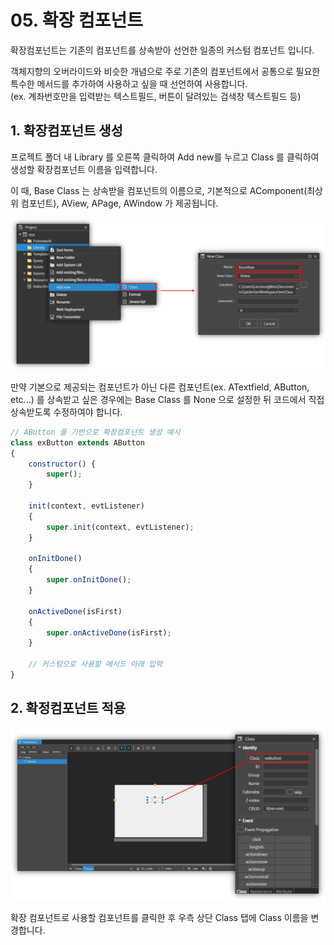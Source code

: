 # 05. 확장 컴포넌트

확장컴포넌트는 기존의 컴포넌트를 상속받아 선언한 일종의 커스텀 컴포넌트 입니다.

객체지향의 오버라이드와 비슷한 개념으로 주로 기존의 컴포넌트에서 공통으로 필요한 특수한 메서드를 추가하여 사용하고 싶을 때 선언하여 사용합니다.\
(ex. 계좌번호만을 입력받는 텍스트필드, 버튼이 달려있는 검색창 텍스트필드 등)

## 1. 확장컴포넌트 생성

프로젝트 폴더 내 Library 를 오른쪽 클릭하여 Add new를 누르고 Class 를 클릭하여 생성할 확장컴포넌트 이름을 입력합니다.

이 때, Base Class 는 상속받을 컴포넌트의 이름으로, 기본적으로 AComponent(최상위 컴포넌트), AView, APage, AWindow 가 제공됩니다.

![](<../../.gitbook/assets/그림1 (1).png>)

만약 기본으로 제공되는 컴포넌트가 아닌 다른 컴포넌트(ex. ATextfield, AButton, etc...) 를 상속받고 싶은 경우에는 Base Class 를 None 으로 설정한 뒤 코드에서 직접 상속받도록 수정하여야 합니다.

```js
// AButton 를 기반으로 확장컴포넌트 생성 예시
class exButton extends AButton
{
	constructor() {
		super();
	}
	
	init(context, evtListener)
	{
		super.init(context, evtListener);
	}

	onInitDone()
	{
		super.onInitDone();
	}

	onActiveDone(isFirst)
	{
		super.onActiveDone(isFirst);
	}

	// 커스텀으로 사용할 메서드 아래 입력
}
```

## 2. 확정컴포넌트 적용

![](<../../.gitbook/assets/그림2 (1).png>)

확장 컴포넌트로 사용할 컴포넌트를 클릭한 후 우측 상단 Class 탭에 Class 이름을 변경합니다.
